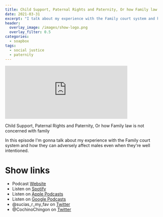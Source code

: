 ```yaml
---
title: Child Support, Paternal Rights and Paternity, Or how Family law is not concerned with family
date: 2021-03-31
excerpt: "I talk about my experience with the Family court system and how they can adversely affect males even when they're well intentioned"
header:
  overlay_image: /images/show-logo.png
  overlay_filter: 0.5
categories:
  - soapbox
tags:
  - social justice
  - paternity
---
```


<iframe src="https://open.spotify.com/embed-podcast/episode/5CX855zaK07igRNzcX8qNa" width="80%" height="175" frameborder="0" allowtransparency="true" allow="encrypted-media"></iframe>

Child Support, Paternal Rights and Paternity, Or how Family law is not concerned with family

In this episode I'm gonna talk about my experience with the Family court system and how they can adversely affect males even when they're well intentioned.

# Show links

* <i class='fas fa-link'></i>Podcast [Website](https://sucias.xyz)
* <i class='fab fa-spotify'></i>Listen on [Spotify](https://open.spotify.com/show/3XjoipCU3QzeIaQAAQpBdW)
* <i class='fas fa-podcast'></i>Listen on [Apple Podcasts](https://podcasts.apple.com/us/podcast/sucias-are-my-favorite/id1548173787)
* <i class='fab fa-google-play'></i>Listen on [Google Podcasts](https://podcasts.google.com/feed/aHR0cHM6Ly9hbmNob3IuZm0vcy80MjI0YzYzYy9wb2RjYXN0L3Jzcw==)
* <i class='fab fa-twitter'></i>@sucias_r_my_fav on [Twitter](https://twitter.com/sucias_r_my_fav)
* <i class='fab fa-twitter'></i>@CochinoChingon on [Twitter](https://twitter.com/cochinochingon)
